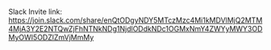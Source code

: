 Slack Invite link: https://join.slack.com/share/enQtODgyNDY5MTczMzc4Mi1kMDVlMjQ2MTM4MjA3Y2E2NTQwZjFhNTNkNDg1NjdlODdkNDc1OGMxNmY4ZWYyMWY3ODMyOWI5ODZlZmVjMmMy
